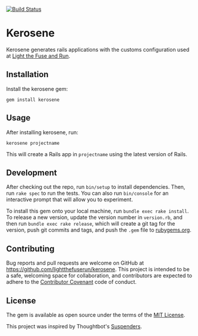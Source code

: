 [![Build Status](https://travis-ci.com/lightthefuserun/kerosene.svg?branch=master)](https://travis-ci.com/lightthefuserun/kerosene)

# Kerosene

Kerosene generates rails applications with the customs configuration used at [Light the Fuse and Run](https://www.lightthefuse.run/).

## Installation

Install the kerosene gem:

    gem install kerosene

## Usage

After installing kerosene, run:

    kerosene projectname

This will create a Rails app in `projectname` using the latest version of Rails.

## Development

After checking out the repo, run `bin/setup` to install dependencies. Then, run `rake spec` to run the tests. You can also run `bin/console` for an interactive prompt that will allow you to experiment.

To install this gem onto your local machine, run `bundle exec rake install`. To release a new version, update the version number in `version.rb`, and then run `bundle exec rake release`, which will create a git tag for the version, push git commits and tags, and push the `.gem` file to [rubygems.org](https://rubygems.org).

## Contributing

Bug reports and pull requests are welcome on GitHub at https://github.com/lightthefuserun/kerosene. This project is intended to be a safe, welcoming space for collaboration, and contributors are expected to adhere to the [Contributor Covenant](http://contributor-covenant.org) code of conduct.

## License

The gem is available as open source under the terms of the [MIT License](https://opensource.org/licenses/MIT).

This project was inspired by Thoughtbot's [Suspenders](https://github.com/thoughtbot/suspenders).

